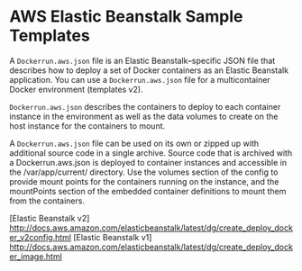 # AWS Elastic Beanstalk Sample Templates

A ```Dockerrun.aws.json``` file is an Elastic Beanstalk–specific JSON file that describes how to deploy a set of Docker containers as an Elastic Beanstalk application. You can use a ```Dockerrun.aws.json``` file for a multicontainer Docker environment (templates v2).

```Dockerrun.aws.json``` describes the containers to deploy to each container instance in the environment as well as the data volumes to create on the host instance for the containers to mount.

A ```Dockerrun.aws.json``` file can be used on its own or zipped up with additional source code in a single archive. Source code that is archived with a Dockerrun.aws.json is deployed to container instances and accessible in the /var/app/current/ directory. Use the volumes section of the config to provide mount points for the containers running on the instance, and the mountPoints section of the embedded container definitions to mount them from the containers.

[Elastic Beanstalk v2] http://docs.aws.amazon.com/elasticbeanstalk/latest/dg/create_deploy_docker_v2config.html
[Elastic Beanstalk v1] http://docs.aws.amazon.com/elasticbeanstalk/latest/dg/create_deploy_docker_image.html
